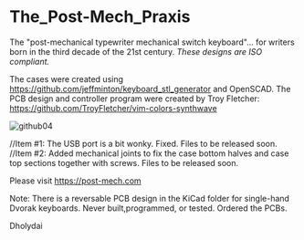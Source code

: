 # The_Post-Mech_Praxis
The "post-mechanical typewriter mechanical switch keyboard"... for writers born in the third decade of the 21st century.
_These designs are ISO compliant._  

The cases were created using https://github.com/jeffminton/keyboard_stl_generator and OpenSCAD. 
The PCB design and controller program were created by Troy Fletcher: https://github.com/TroyFletcher/vim-colors-synthwave

![github04](https://github.com/Dholydai/The_Post-Mech_Praxis/assets/116427384/bbc85ebf-d19a-4377-850c-0e069c4c6171)

//Item #1: The USB port is a bit wonky. Fixed. Files to be released soon.
//Item #2: Added mechanical joints to fix the case bottom halves and case top sections together with screws. Files to be released soon.

Please visit https://post-mech.com

Note: There is a reversable PCB design in the KiCad folder for single-hand Dvorak keyboards. Never built,programmed, or tested. Ordered the PCBs.

Dholydai
